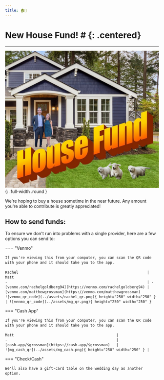 ```yaml
---
title: 🏠💸
---
```

# New House Fund! # {: .centered}
---

![housepic](../assets/house.jpg){: .full-width .round }

We're hoping to buy a house sometime in the near future.
Any amount you're able to contribute is greatly appreciated!


## How to send funds:
To ensure we don't run into problems with a single provider, here are a few options you can send to:

=== "Venmo"

    If you're viewing this from your computer, you can scan the QR code with your phone and it should take you to the app.

    Rachel                                                           | Matt
    -                                                                | -
    [venmo.com/rachelgoldberg94](https://venmo.com/rachelgoldberg94) | [venmo.com/matthewgrossman](https://venmo.com/matthewgrossman)
    ![venmo_qr_code](../assets/rachel_qr.png){ height="250" width="250" }          | ![venmo_qr_code](../assets/mg_qr.png){ height="250" width="250" }

=== "Cash App"

    If you're viewing this from your computer, you can scan the QR code with your phone and it should take you to the app.

    Matt                                               |
    -                                                  |
    [cash.app/$grossman](https://cash.app/$grossman)   |
    ![mg_cash_qr](../assets/mg_cash.png){ height="250" width="250" } |

=== "Check/Cash"

    We'll also have a gift-card table on the wedding day as another option.
